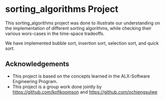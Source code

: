 # sorting_algorithms Project

This sorting_algorithms project was done to illustrate our understanding on the implementation of different sorting algorithms, while checking their various wors-cases in the time-space tradeoffs.

We have implemented bubble sort, insertion sort, selection sort, and quick sort. 
## Acknowledgements

* This project is based on the concepts learned in the ALX-Software Engineering Program.
* This project is a group work done jointly by https://github.com/kofikoomson and https://github.com/ochiengsulwe
